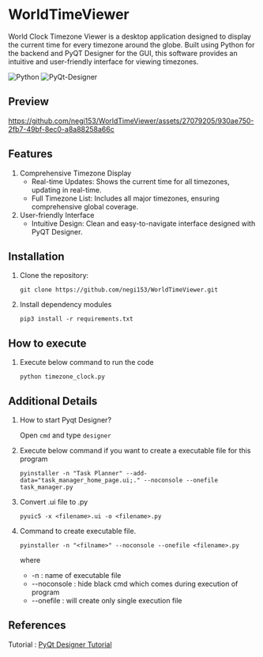# WorldTimeViewer
World Clock Timezone Viewer is a desktop application designed to display the current time for every timezone around the globe. Built using Python for the backend and PyQT Designer for the GUI, this software provides an intuitive and user-friendly interface for viewing timezones.

![Python](https://img.shields.io/badge/Language-Python3.9-green)
![PyQt-Designer](https://img.shields.io/badge/UI-PyQt_Designer-orange)

## Preview

https://github.com/negi153/WorldTimeViewer/assets/27079205/930ae750-2fb7-49bf-8ec0-a8a88258a66c

## Features
1. Comprehensive Timezone Display
    - Real-time Updates: Shows the current time for all timezones, updating in real-time.
    - Full Timezone List: Includes all major timezones, ensuring comprehensive global coverage.
2. User-friendly Interface
    - Intuitive Design: Clean and easy-to-navigate interface designed with PyQT Designer.
 
## Installation

1. Clone the repository:
   
   `git clone https://github.com/negi153/WorldTimeViewer.git`

2. Install dependency modules

    `pip3 install -r requirements.txt`

## How to execute
1. Execute below command to run the code
    
    `python timezone_clock.py`


## Additional Details
1. How to start Pyqt Designer?

    Open `cmd` and type `designer`

2. Execute below command if you want to create a executable file for this program

    `pyinstaller -n "Task Planner" --add-data="task_manager_home_page.ui;." --noconsole --onefile task_manager.py`


3. Convert <filename>.ui file to <filename>.py
    
    `pyuic5 -x <filename>.ui -o <filename>.py`

4. Command to create executable file.
	
    `pyinstaller -n "<filname>" --noconsole --onefile <filename>.py`
    
    where 
    - -n : name of executable file
    - --noconsole : hide black cmd which comes during execution of program
    - --onefile : will create only single execution file 

## References
Tutorial : [PyQt Designer Tutorial](https://www.pythonguis.com/pyqt5-tutorial/)
